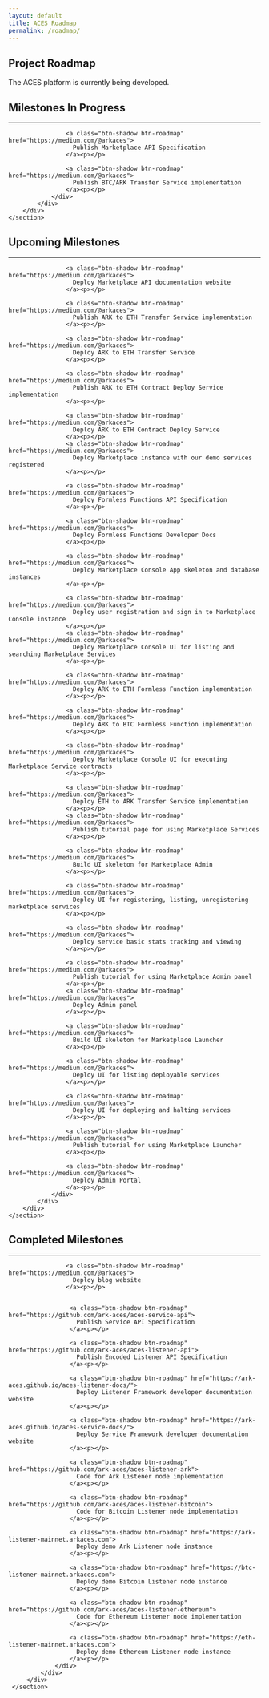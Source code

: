 ```yaml
---
layout: default
title: ACES Roadmap
permalink: /roadmap/
---
```


<div class="spacial-features customFadeInUp" data-scroll="">
    <section class="container">
        <div class="row">
            <div class="col-12">
                <div class="header">
                    <h2>Project Roadmap</h2>
                    <p>
                        The ACES platform is currently being developed.
                    </p>
                 </div>
             </div>
         </div>
     </section>
 </div>

                        
<div class="spacial-features customFadeInUp" data-scroll="">
    <section class="container">
        <div class="row">
            <div class="col-12">
                <div class="header">
                    <h2>Milestones In Progress</h2>
                    <hr>
                    
                    <a class="btn-shadow btn-roadmap" href="https://medium.com/@arkaces">
                      Publish Marketplace API Specification 
                    </a><p></p>
                    
                    <a class="btn-shadow btn-roadmap" href="https://medium.com/@arkaces">
                      Publish BTC/ARK Transfer Service implementation 
                    </a><p></p>
                </div>
            </div>
        </div>
    </section>
</div>

                    
                    
                    
                    


<div class="spacial-features customFadeInUp" data-scroll="">
    <section class="container">
        <div class="row">
            <div class="col-12">
                <div class="header">
                    <h2>Upcoming Milestones</h2>
                    <hr>
                    
                    <a class="btn-shadow btn-roadmap" href="https://medium.com/@arkaces">
                      Deploy Marketplace API documentation website
                    </a><p></p>
                    
                    <a class="btn-shadow btn-roadmap" href="https://medium.com/@arkaces">
                      Publish ARK to ETH Transfer Service implementation
                    </a><p></p>
                    
                    <a class="btn-shadow btn-roadmap" href="https://medium.com/@arkaces">
                      Deploy ARK to ETH Transfer Service 
                    </a><p></p>
                    
                    <a class="btn-shadow btn-roadmap" href="https://medium.com/@arkaces">
                      Publish ARK to ETH Contract Deploy Service implementation 
                    </a><p></p>

                    <a class="btn-shadow btn-roadmap" href="https://medium.com/@arkaces">
                      Deploy ARK to ETH Contract Deploy Service
                    </a><p></p>
                    <a class="btn-shadow btn-roadmap" href="https://medium.com/@arkaces">
                      Deploy Marketplace instance with our demo services registered 
                    </a><p></p>
                    
                    <a class="btn-shadow btn-roadmap" href="https://medium.com/@arkaces">
                      Deploy Formless Functions API Specification
                    </a><p></p>
                    
                    <a class="btn-shadow btn-roadmap" href="https://medium.com/@arkaces">
                      Deploy Formless Functions Developer Docs
                    </a><p></p>
                    
                    <a class="btn-shadow btn-roadmap" href="https://medium.com/@arkaces">
                      Deploy Marketplace Console App skeleton and database instances 
                    </a><p></p>

                    <a class="btn-shadow btn-roadmap" href="https://medium.com/@arkaces">
                      Deploy user registration and sign in to Marketplace Console instance 
                    </a><p></p>
                    <a class="btn-shadow btn-roadmap" href="https://medium.com/@arkaces">
                      Deploy Marketplace Console UI for listing and searching Marketplace Services
                    </a><p></p>
                    
                    <a class="btn-shadow btn-roadmap" href="https://medium.com/@arkaces">
                      Deploy ARK to ETH Formless Function implementation 
                    </a><p></p>
                    
                    <a class="btn-shadow btn-roadmap" href="https://medium.com/@arkaces">
                      Deploy ARK to BTC Formless Function implementation 
                    </a><p></p>
                    
                    <a class="btn-shadow btn-roadmap" href="https://medium.com/@arkaces">
                      Deploy Marketplace Console UI for executing Marketplace Service contracts 
                    </a><p></p>

                    <a class="btn-shadow btn-roadmap" href="https://medium.com/@arkaces">
                      Deploy ETH to ARK Transfer Service implementation
                    </a><p></p>
                    <a class="btn-shadow btn-roadmap" href="https://medium.com/@arkaces">
                      Publish tutorial page for using Marketplace Services
                    </a><p></p>
                    
                    <a class="btn-shadow btn-roadmap" href="https://medium.com/@arkaces">
                      Build UI skeleton for Marketplace Admin 
                    </a><p></p>
                    
                    <a class="btn-shadow btn-roadmap" href="https://medium.com/@arkaces">
                      Deploy UI for registering, listing, unregistering marketplace services 
                    </a><p></p>
                    
                    <a class="btn-shadow btn-roadmap" href="https://medium.com/@arkaces">
                      Deploy service basic stats tracking and viewing 
                    </a><p></p>

                    <a class="btn-shadow btn-roadmap" href="https://medium.com/@arkaces">
                      Publish tutorial for using Marketplace Admin panel 
                    </a><p></p>
                    <a class="btn-shadow btn-roadmap" href="https://medium.com/@arkaces">
                      Deploy Admin panel 
                    </a><p></p>
                    
                    <a class="btn-shadow btn-roadmap" href="https://medium.com/@arkaces">
                      Build UI skeleton for Marketplace Launcher
                    </a><p></p>
                    
                    <a class="btn-shadow btn-roadmap" href="https://medium.com/@arkaces">
                      Deploy UI for listing deployable services 
                    </a><p></p>
                    
                    <a class="btn-shadow btn-roadmap" href="https://medium.com/@arkaces">
                      Deploy UI for deploying and halting services  
                    </a><p></p>

                    <a class="btn-shadow btn-roadmap" href="https://medium.com/@arkaces">
                      Publish tutorial for using Marketplace Launcher
                    </a><p></p>
                    
                    <a class="btn-shadow btn-roadmap" href="https://medium.com/@arkaces">
                      Deploy Admin Portal
                    </a><p></p>
                </div>
            </div>
        </div>
    </section>
</div>


                    
                    

                    

<div class="spacial-features customFadeInUp" data-scroll="" >
    <section class="container">
        <div class="row">
            <div class="col-12">
                <div class="header">
                    <h2>Completed Milestones</h2>
                    <hr>
                    
                    <a class="btn-shadow btn-roadmap" href="https://medium.com/@arkaces">
                      Deploy blog website
                    </a><p></p>
                  
                    
                     <a class="btn-shadow btn-roadmap" href="https://github.com/ark-aces/aces-service-api">
                       Publish Service API Specification
                     </a><p></p>
                     
                     <a class="btn-shadow btn-roadmap" href="https://github.com/ark-aces/aces-listener-api">
                       Publish Encoded Listener API Specification 
                     </a><p></p>
                     
                     <a class="btn-shadow btn-roadmap" href="https://ark-aces.github.io/aces-listener-docs/">
                       Deploy Listener Framework developer documentation website
                     </a><p></p>

                     <a class="btn-shadow btn-roadmap" href="https://ark-aces.github.io/aces-service-docs/">
                       Deploy Service Framework developer documentation website 
                     </a><p></p>

                     <a class="btn-shadow btn-roadmap" href="https://github.com/ark-aces/aces-listener-ark">
                       Code for Ark Listener node implementation  
                     </a><p></p>

                     <a class="btn-shadow btn-roadmap" href="https://github.com/ark-aces/aces-listener-bitcoin">
                       Code for Bitcoin Listener node implementation  
                     </a><p></p>
                     
                     <a class="btn-shadow btn-roadmap" href="https://ark-listener-mainnet.arkaces.com">
                       Deploy demo Ark Listener node instance 
                     </a><p></p>
                     
                     <a class="btn-shadow btn-roadmap" href="https://btc-listener-mainnet.arkaces.com">
                       Deploy demo Bitcoin Listener node instance 
                     </a><p></p>
                                          
                     <a class="btn-shadow btn-roadmap" href="https://github.com/ark-aces/aces-listener-ethereum">
                       Code for Ethereum Listener node implementation
                     </a><p></p>
                     
                     <a class="btn-shadow btn-roadmap" href="https://eth-listener-mainnet.arkaces.com">
                       Deploy demo Ethereum Listener node instance 
                     </a><p></p>
                 </div>
             </div>
         </div>
     </section>
 </div>

                    
      